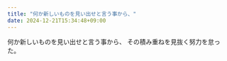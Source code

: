 ```yaml
---
title: "何か新しいものを見い出せと言う事から、"
date: 2024-12-21T15:34:48+09:00
---
```

何か新しいものを見い出せと言う事から、
その積み重ねを見抜く努力を怠った。
